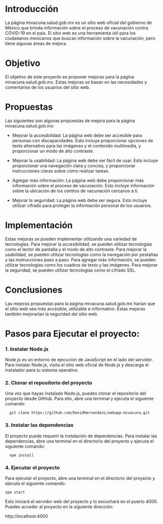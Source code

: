 # Introducción

La página mivacuna.salud.gob.mx es un sitio web oficial del gobierno de México que brinda información sobre el proceso de vacunación contra COVID-19 en el país. El sitio web es una herramienta útil para los ciudadanos mexicanos que buscan información sobre la vacunación, pero tiene algunas áreas de mejora.

# Objetivo

El objetivo de este proyecto es proponer mejoras para la página mivacuna.salud.gob.mx. Estas mejoras se basan en las necesidades y comentarios de los usuarios del sitio web.

# Propuestas

Las siguientes son algunas propuestas de mejora para la página mivacuna.salud.gob.mx:

- Mejorar la accesibilidad: La página web debe ser accesible para personas con discapacidades. Esto incluye proporcionar opciones de texto alternativo para las imágenes y el contenido multimedia, y proporcionar un modo de alto contraste.

- Mejorar la usabilidad: La página web debe ser fácil de usar. Esto incluye proporcionar una navegación clara y concisa, y proporcionar instrucciones claras sobre cómo realizar tareas.

- Agregar más información: La página web debe proporcionar más información sobre el proceso de vacunación. Esto incluye información sobre la ubicación de los centros de vacunación cercanos a ti.

- Mejorar la seguridad: La página web debe ser segura. Esto incluye utilizar cifrado para proteger la información personal de los usuarios.

# Implementación

Estas mejoras se pueden implementar utilizando una variedad de tecnologías. Para mejorar la accesibilidad, se pueden utilizar tecnologías como el lector de pantalla y el modo de alto contraste. Para mejorar la usabilidad, se pueden utilizar tecnologías como la navegación por pestañas y las instrucciones paso a paso. Para agregar más información, se pueden utilizar tecnologías como los cuadros de texto y las imágenes. Para mejorar la seguridad, se pueden utilizar tecnologías como el cifrado SSL.

# Conclusiones

Las mejoras propuestas para la página mivacuna.salud.gob.mx harían que el sitio web sea más accesible, utilizable e informativo. Estas mejoras también mejorarían la seguridad del sitio web.

# Pasos para Ejecutar el proyecto:
### 1. Instalar Node.js

Node.js es un entorno de ejecución de JavaScript en el lado del servidor. Para instalar Node.js, visita el sitio web oficial de Node.js y descarga el instalador para tu sistema operativo.

### 2. Clonar el repositorio del proyecto

Una vez que hayas instalado Node.js, puedes clonar el repositorio del proyecto desde GitHub. Para ello, abre una terminal y ejecuta el siguiente comando:

~~~
  git clone https://github.com/DavidHernandezL/webapp-mivacuna.git
~~~

### 3. Instalar las dependencias

El proyecto puede requerir la instalación de dependencias. Para instalar las dependencias, abre una terminal en el directorio del proyecto y ejecuta el siguiente comando:

~~~
  npm install
~~~

### 4. Ejecutar el proyecto

Para ejecutar el proyecto, abre una terminal en el directorio del proyecto y ejecuta el siguiente comando:

~~~
npm start
~~~

Esto iniciará el servidor web del proyecto y lo escuchará en el puerto 4000. Puedes acceder al proyecto en la siguiente dirección:

http://localhost:4000